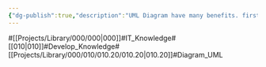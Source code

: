 ```yaml
---
{"dg-publish":true,"description":"UML Diagram have many benefits. first you can verify yourself by drawing it. many cases, you forgot or cant notice some point unless visualize it. second you can tell program to somebody. Even someone is not IT developer. But important is matching requriements with proper diagrams. Becasue there are so many diagrams.","permalink":"/projects/library/000/010/010-20/010-20/","dgPassFrontmatter":true,"noteIcon":"0","created":"2024-07-08T18:47:25.252+09:00","updated":"2024-11-12T14:51:47.665+09:00"}
---
```


#[[Projects/Library/000/000\|000]]#IT_Knowledge#[[010\|010]]#Develop_Knowledge#[[Projects/Library/000/010/010.20/010.20\|010.20]]#Diagram_UML